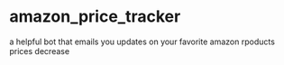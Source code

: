 # amazon_price_tracker
a helpful bot that emails you updates on your favorite amazon rpoducts prices decrease
